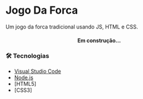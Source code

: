 # Jogo Da Forca
Um jogo da forca tradicional usando JS, HTML e CSS.

<h4 align="center"> 
	Em construção...
</h4>


### 🛠 Tecnologias

- [Visual Studio Code](https://code.visualstudio.com/)
- [Node.js](https://nodejs.org/en/)
- [HTML5]
- [CSS3]
